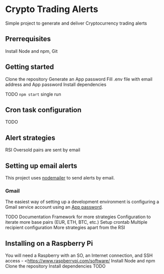 # Crypto Trading Alerts

Simple project to generate and deliver Cryptocurrency trading alerts

## Prerrequisites

Install Node and npm, Git

## Getting started

Clone the repository
Generate an App password
Fill .env file with email address and App password
Install dependencies

TODO `npm start` single run

## Cron task configuration

TODO

## Alert strategies

RSI Oversold pairs are sent by email

## Setting up email alerts

This project uses [nodemailer](https://nodemailer.com/about/) to send alerts by email.

### Gmail

The easiest way of setting up a development environment is configuring a Gmail service account using an [App password](https://support.google.com/accounts/answer/185833).

TODO
Documentation
Framework for more strategies
Configuration to iterate more base pairs (EUR, ETH, BTC, etc.)
Setup crontab
Multiple recipient configuration
More strategies apart from the RSI

## Installing on a Raspberry Pi

You will need a Raspberry with an SO, an Internet connection, and SSH access - <https://www.raspberrypi.com/software/
Install Node and npm
Clone the repository
Install dependencies
TODO